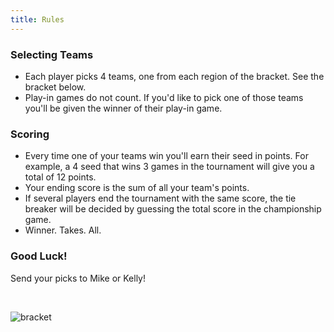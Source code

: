 ```yaml
---
title: Rules
---
```


<style type="text/css">
h1 {
  text-align: center;
}
</style>

### Selecting Teams
* Each player picks 4 teams, one from each region of the bracket. See the bracket below.
* Play-in games do not count. If you'd like to pick one of those teams you'll be given the winner of their play-in game.


### Scoring
* Every time one of your teams win you'll earn their seed in points. For example, a 4 seed that wins 3 games in the tournament will give you a total of 12 points.
* Your ending score is the sum of all your team's points.
* If several players end the tournament with the same score, the tie breaker will be decided by guessing the total score in the championship game.
* Winner. Takes. All.

### Good Luck!
Send your picks to Mike or Kelly!

<br>


![bracket](https://www.ncaa.com/_flysystem/public-s3/styles/original/public-s3/images/2022-03-19/2022-ncaa-tournament-bracket-march-19.jpg?itok=wRzVMQa2)
